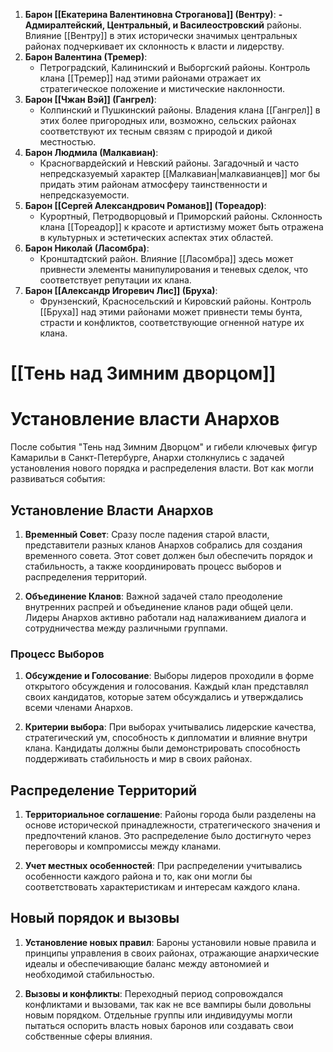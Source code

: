 1. **Барон [[Екатерина Валентиновна Строганова]] (Вентру)**:
    **- Адмиралтейский, Центральный, и Василеостровский** районы. Влияние [[Вентру]] в этих исторически значимых центральных районах подчеркивает их склонность к власти и лидерству.
2. **Барон Валентина (Тремер)**:
    - Петроградский, Калининский и Выборгский районы. Контроль клана [[Тремер]] над этими районами отражает их стратегическое положение и мистические наклонности.
3. **Барон [[Чжан Вэй]] (Гангрел)**:
    - Колпинский и Пушкинский районы. Владения клана [[Гангрел]] в этих более пригородных или, возможно, сельских районах соответствуют их тесным связям с природой и дикой местностью.
4. **Барон Людмила (Малкавиан)**:
    - Красногвардейский и Невский районы. Загадочный и часто непредсказуемый характер [[Малкавиан|малкавианцев]] мог бы придать этим районам атмосферу таинственности и непредсказуемости.
5. **Барон [[Сергей Александрович Романов]] (Тореадор)**:
    - Курортный, Петродворцовый и Приморский районы. Склонность клана [[Тореадор]] к красоте и артистизму может быть отражена в культурных и эстетических аспектах этих областей.
6. **Барон Николай (Ласомбра)**:
    - Кронштадтский район. Влияние [[Ласомбра]] здесь может привнести элементы манипулирования и теневых сделок, что соответствует репутации их клана.
7. **Барон [[Александр Игоревич Лис]] (Бруха)**:
    - Фрунзенский, Красносельский и Кировский районы. Контроль [[Бруха]] над этими районами может привнести темы бунта, страсти и конфликтов, соответствующие огненной натуре их клана.


# [[Тень над Зимним дворцом]]

# Установление власти Анархов

После события "Тень над Зимним Дворцом" и гибели ключевых фигур Камарильи в Санкт-Петербурге, Анархи столкнулись с задачей установления нового порядка и распределения власти. Вот как могли развиваться события:

## Установление Власти Анархов

1. **Временный Совет**: Сразу после падения старой власти, представители разных кланов Анархов собрались для создания временного совета. Этот совет должен был обеспечить порядок и стабильность, а также координировать процесс выборов и распределения территорий.

2. **Объединение Кланов**: Важной задачей стало преодоление внутренних распрей и объединение кланов ради общей цели. Лидеры Анархов активно работали над налаживанием диалога и сотрудничества между различными группами.

### Процесс Выборов

1. **Обсуждение и Голосование**: Выборы лидеров проходили в форме открытого обсуждения и голосования. Каждый клан представлял своих кандидатов, которые затем обсуждались и утверждались всеми членами Анархов.

2. **Критерии выбора**: При выборах учитывались лидерские качества, стратегический ум, способность к дипломатии и влияние внутри клана. Кандидаты должны были демонстрировать способность поддерживать стабильность и мир в своих районах.

## Распределение Территорий

1. **Территориальное соглашение**: Районы города были разделены на основе исторической принадлежности, стратегического значения и предпочтений кланов. Это распределение было достигнуто через переговоры и компромиссы между кланами.

2. **Учет местных особенностей**: При распределении учитывались особенности каждого района и то, как они могли бы соответствовать характеристикам и интересам каждого клана.

## Новый порядок и вызовы

1. **Установление новых правил**: Бароны установили новые правила и принципы управления в своих районах, отражающие анархические идеалы и обеспечивающие баланс между автономией и необходимой стабильностью.

2. **Вызовы и конфликты**: Переходный период сопровождался конфликтами и вызовами, так как не все вампиры были довольны новым порядком. Отдельные группы или индивидуумы могли пытаться оспорить власть новых баронов или создавать свои собственные сферы влияния.

